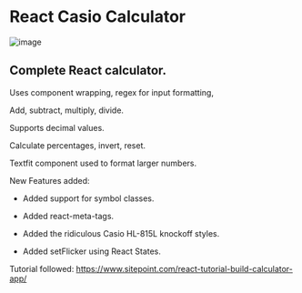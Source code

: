 # React Casio Calculator

![image](https://user-images.githubusercontent.com/65421097/151467430-18d3ac57-7cbf-426b-86d3-7acae70a8bab.png)


## Complete React calculator.

Uses component wrapping, regex for input formatting,

Add, subtract, multiply, divide.

Supports decimal values.

Calculate percentages, invert, reset.

Textfit component used to format larger numbers.

New Features added:
- Added support for symbol classes.

- Added react-meta-tags.

- Added the ridiculous Casio HL-815L knockoff styles.

- Added setFlicker using React States.

Tutorial followed:
https://www.sitepoint.com/react-tutorial-build-calculator-app/
